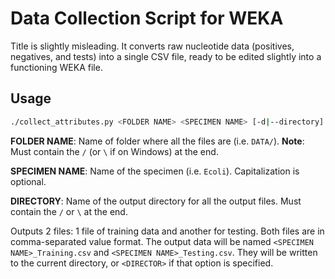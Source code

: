 # Data Collection Script for WEKA

Title is slightly misleading. It converts raw nucleotide data (positives,
negatives, and tests) into a single CSV file, ready to be edited slightly into a
functioning WEKA file.

## Usage

```sh
./collect_attributes.py <FOLDER NAME> <SPECIMEN NAME> [-d|--directory] <DIRECTORY>
```

**FOLDER NAME**: Name of folder where all the files are (i.e. `DATA/`). **Note**:
Must contain the `/` (or `\` if on Windows) at the end.

**SPECIMEN NAME**: Name of the specimen (i.e. `Ecoli`). Capitalization is
optional.

**DIRECTORY**: Name of the output directory for all the output files. Must
contain the `/` or `\` at the end.

Outputs 2 files: 1 file of training data and another for testing. Both files are
in comma-separated value format. The output data will be named
`<SPECIMEN NAME>_Training.csv` and `<SPECIMEN NAME>_Testing.csv`. They will be
written to the current directory, or `<DIRECTOR>` if that option is specified.
